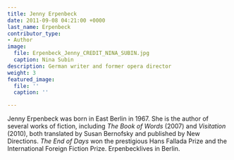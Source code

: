 ```yaml
---
title: Jenny Erpenbeck
date: 2011-09-08 04:21:00 +0000
last_name: Erpenbeck
contributor_type:
- Author
image:
  file: Erpenbeck_Jenny_CREDIT_NINA_SUBIN.jpg
  caption: Nina Subin
description: German writer and former opera director
weight: 3
featured_image:
  file: ''
  caption: ''

---
```

Jenny Erpenbeck was born in East Berlin in 1967. She is the author of several works of fiction, including _The Book of Words_ (2007) and _Visitation_ (2010), both translated by Susan Bernofsky and published by New Directions. _The End of Days_ won the prestigious Hans Fallada Prize and the International Foreign Fiction Prize. Erpenbecklives in Berlin.
